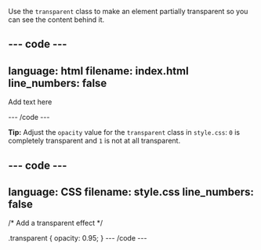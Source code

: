Use the `transparent` class to make an element partially transparent so you can see the content behind it.

--- code ---
---
language: html
filename: index.html
line_numbers: false
---

<div class="transparent">
    <p>Add text here</p>
</div>

--- /code ---

**Tip:** Adjust the `opacity` value for the `transparent` class in `style.css`: `0` is completely transparent and `1` is not at all transparent. 

--- code ---
---
language: CSS
filename: style.css
line_numbers: false
---
/* Add a transparent effect */

.transparent {
  opacity: 0.95;
}
--- /code ---
